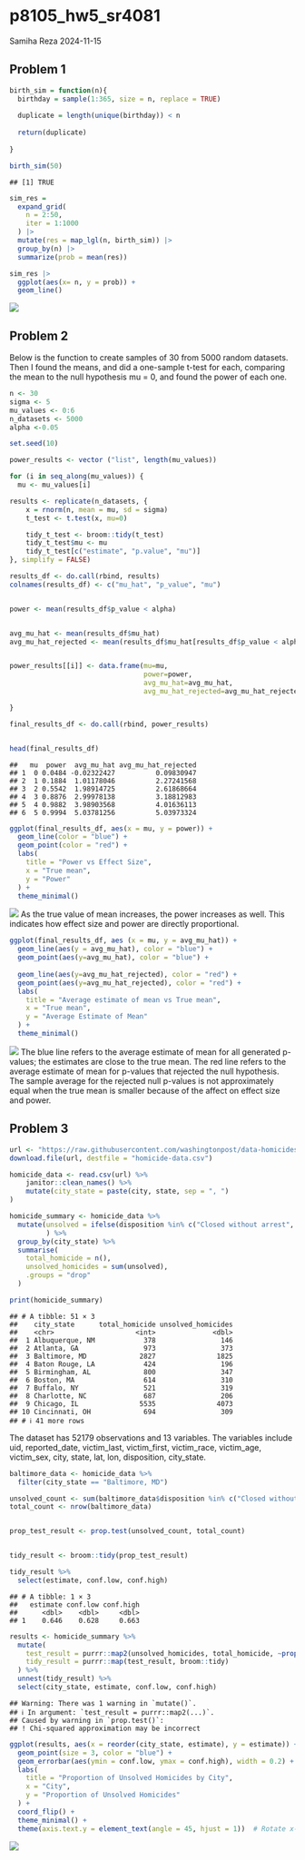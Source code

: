 p8105_hw5_sr4081
================
Samiha Reza
2024-11-15

## Problem 1

``` r
birth_sim = function(n){
  birthday = sample(1:365, size = n, replace = TRUE)
  
  duplicate = length(unique(birthday)) < n 
  
  return(duplicate)
  
}

birth_sim(50)
```

    ## [1] TRUE

``` r
sim_res = 
  expand_grid(
    n = 2:50,
    iter = 1:1000
  ) |>
  mutate(res = map_lgl(n, birth_sim)) |>
  group_by(n) |>
  summarize(prob = mean(res))

sim_res |>
  ggplot(aes(x= n, y = prob)) +
  geom_line()
```

![](p8105_hw5_sr4081_files/figure-gfm/unnamed-chunk-1-1.png)<!-- -->

## Problem 2

Below is the function to create samples of 30 from 5000 random datasets.
Then I found the means, and did a one-sample t-test for each, comparing
the mean to the null hypothesis mu = 0, and found the power of each one.

``` r
n <- 30
sigma <- 5
mu_values <- 0:6
n_datasets <- 5000
alpha <-0.05

set.seed(10)

power_results <- vector ("list", length(mu_values))

for (i in seq_along(mu_values)) {
  mu <- mu_values[i]

results <- replicate(n_datasets, {
    x = rnorm(n, mean = mu, sd = sigma)
    t_test <- t.test(x, mu=0)

    tidy_t_test <- broom::tidy(t_test)
    tidy_t_test$mu <- mu
    tidy_t_test[c("estimate", "p.value", "mu")]
}, simplify = FALSE)

results_df <- do.call(rbind, results)
colnames(results_df) <- c("mu_hat", "p_value", "mu")


power <- mean(results_df$p_value < alpha)


avg_mu_hat <- mean(results_df$mu_hat)
avg_mu_hat_rejected <- mean(results_df$mu_hat[results_df$p_value < alpha])


power_results[[i]] <- data.frame(mu=mu, 
                                 power=power,
                                 avg_mu_hat=avg_mu_hat,
                                 avg_mu_hat_rejected=avg_mu_hat_rejected)

}

final_results_df <- do.call(rbind, power_results)


head(final_results_df)
```

    ##   mu  power  avg_mu_hat avg_mu_hat_rejected
    ## 1  0 0.0484 -0.02322427          0.09830947
    ## 2  1 0.1884  1.01178046          2.27241568
    ## 3  2 0.5542  1.98914725          2.61868664
    ## 4  3 0.8876  2.99978138          3.18812983
    ## 5  4 0.9882  3.98903568          4.01636113
    ## 6  5 0.9994  5.03781256          5.03973324

``` r
ggplot(final_results_df, aes(x = mu, y = power)) + 
  geom_line(color = "blue") +
  geom_point(color = "red") +
  labs(
    title = "Power vs Effect Size", 
    x = "True mean",
    y = "Power"
  ) + 
  theme_minimal()
```

![](p8105_hw5_sr4081_files/figure-gfm/plot1-1.png)<!-- --> As the true
value of mean increases, the power increases as well. This indicates how
effect size and power are directly proportional.

``` r
ggplot(final_results_df, aes (x = mu, y = avg_mu_hat)) + 
  geom_line(aes(y = avg_mu_hat), color = "blue") +
  geom_point(aes(y=avg_mu_hat), color = "blue") +
  
  geom_line(aes(y=avg_mu_hat_rejected), color = "red") +
  geom_point(aes(y=avg_mu_hat_rejected), color = "red") +
  labs(
    title = "Average estimate of mean vs True mean", 
    x = "True mean",
    y = "Average Estimate of Mean"
  ) + 
  theme_minimal()
```

![](p8105_hw5_sr4081_files/figure-gfm/plot2-1.png)<!-- --> The blue line
refers to the average estimate of mean for all generated p-values; the
estimates are close to the true mean. The red line refers to the average
estimate of mean for p-values that rejected the null hypothesis. The
sample average for the rejected null p-values is not approximately equal
when the true mean is smaller because of the affect on effect size and
power.

## Problem 3

``` r
url <- "https://raw.githubusercontent.com/washingtonpost/data-homicides/master/homicide-data.csv"
download.file(url, destfile = "homicide-data.csv")

homicide_data <- read.csv(url) %>%
    janitor::clean_names() %>%
    mutate(city_state = paste(city, state, sep = ", ")
)

homicide_summary <- homicide_data %>%
  mutate(unsolved = ifelse(disposition %in% c("Closed without arrest", "Open/No arrest"), 1, 0)
         ) %>%
  group_by(city_state) %>%
  summarise(
    total_homicide = n(),
    unsolved_homicides = sum(unsolved),
    .groups = "drop"
  )

print(homicide_summary)
```

    ## # A tibble: 51 × 3
    ##    city_state      total_homicide unsolved_homicides
    ##    <chr>                    <int>              <dbl>
    ##  1 Albuquerque, NM            378                146
    ##  2 Atlanta, GA                973                373
    ##  3 Baltimore, MD             2827               1825
    ##  4 Baton Rouge, LA            424                196
    ##  5 Birmingham, AL             800                347
    ##  6 Boston, MA                 614                310
    ##  7 Buffalo, NY                521                319
    ##  8 Charlotte, NC              687                206
    ##  9 Chicago, IL               5535               4073
    ## 10 Cincinnati, OH             694                309
    ## # ℹ 41 more rows

The dataset has 52179 observations and 13 variables. The variables
include uid, reported_date, victim_last, victim_first, victim_race,
victim_age, victim_sex, city, state, lat, lon, disposition, city_state.

``` r
baltimore_data <- homicide_data %>%
  filter(city_state == "Baltimore, MD")

unsolved_count <- sum(baltimore_data$disposition %in% c("Closed without arrest", "Open/No arrest"))
total_count <- nrow(baltimore_data)


prop_test_result <- prop.test(unsolved_count, total_count)


tidy_result <- broom::tidy(prop_test_result)

tidy_result %>%
  select(estimate, conf.low, conf.high)
```

    ## # A tibble: 1 × 3
    ##   estimate conf.low conf.high
    ##      <dbl>    <dbl>     <dbl>
    ## 1    0.646    0.628     0.663

``` r
results <- homicide_summary %>%
  mutate(
    test_result = purrr::map2(unsolved_homicides, total_homicide, ~prop.test(.x, .y)),
    tidy_result = purrr::map(test_result, broom::tidy)
  ) %>%
  unnest(tidy_result) %>%
  select(city_state, estimate, conf.low, conf.high)
```

    ## Warning: There was 1 warning in `mutate()`.
    ## ℹ In argument: `test_result = purrr::map2(...)`.
    ## Caused by warning in `prop.test()`:
    ## ! Chi-squared approximation may be incorrect

``` r
ggplot(results, aes(x = reorder(city_state, estimate), y = estimate)) +
  geom_point(size = 3, color = "blue") +  
  geom_errorbar(aes(ymin = conf.low, ymax = conf.high), width = 0.2) +  
  labs(
    title = "Proportion of Unsolved Homicides by City",
    x = "City",
    y = "Proportion of Unsolved Homicides"
  ) +
  coord_flip() +  
  theme_minimal() +
  theme(axis.text.y = element_text(angle = 45, hjust = 1))  # Rotate x-axis labels for better fit
```

![](p8105_hw5_sr4081_files/figure-gfm/proptest-1.png)<!-- -->
